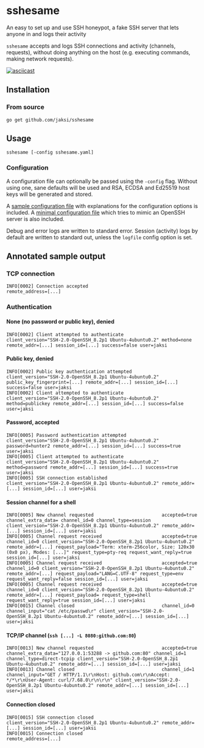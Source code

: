 # sshesame

An easy to set up and use SSH honeypot, a fake SSH server that lets anyone in and logs their activity

`sshesame` accepts and logs SSH connections and activity (channels, requests), without doing anything on the host (e.g. executing commands, making network requests).

[![asciicast](https://asciinema.org/a/Rb0MFuB4ifodScIiirxOtOxOu.svg)](https://asciinema.org/a/Rb0MFuB4ifodScIiirxOtOxOu)

## Installation

### From source

```
go get github.com/jaksi/sshesame
```

## Usage

```
sshesame [-config sshesame.yaml]
```

### Configuration

A configuration file can optionally be passed using the `-config` flag.
Without using one, sane defaults will be used and RSA, ECDSA and Ed25519 host keys will be generated and stored.

A [sample configuration file](sshesame.yaml) with explanations for the configuration options is included.
A [minimal configuration file](openssh.yaml) which tries to mimic an OpenSSH server is also included.

Debug and error logs are written to standard error. Session (activity) logs by default are written to standard out, unless the `logfile` config option is set.

## Annotated sample output

### TCP connection

```
INFO[0002] Connection accepted                           remote_address=[...]
```

### Authentication

#### None (no password or public key), denied

```
INFO[0002] Client attempted to authenticate              client_version="SSH-2.0-OpenSSH_8.2p1 Ubuntu-4ubuntu0.2" method=none remote_addr=[...] session_id=[...] success=false user=jaksi
```

#### Public key, denied

```
INFO[0002] Public key authentication attempted           client_version="SSH-2.0-OpenSSH_8.2p1 Ubuntu-4ubuntu0.2" public_key_fingerprint=[...] remote_addr=[...] session_id=[...] success=false user=jaksi
INFO[0002] Client attempted to authenticate              client_version="SSH-2.0-OpenSSH_8.2p1 Ubuntu-4ubuntu0.2" method=publickey remote_addr=[...] session_id=[...] success=false user=jaksi
```

#### Password, accepted

```
INFO[0005] Password authentication attempted             client_version="SSH-2.0-OpenSSH_8.2p1 Ubuntu-4ubuntu0.2" password=hunter2 remote_addr=[...] session_id=[...] success=true user=jaksi
INFO[0005] Client attempted to authenticate              client_version="SSH-2.0-OpenSSH_8.2p1 Ubuntu-4ubuntu0.2" method=password remote_addr=[...] session_id=[...] success=true user=jaksi
INFO[0005] SSH connection established                    client_version="SSH-2.0-OpenSSH_8.2p1 Ubuntu-4ubuntu0.2" remote_addr=[...] session_id=[...] user=jaksi
```

#### Session channel for a shell

```
INFO[0005] New channel requested                         accepted=true channel_extra_data= channel_id=0 channel_type=session client_version="SSH-2.0-OpenSSH_8.2p1 Ubuntu-4ubuntu0.2" remote_addr=[...] session_id=[...] user=jaksi
INFO[0005] Channel request received                      accepted=true channel_id=0 client_version="SSH-2.0-OpenSSH_8.2p1 Ubuntu-4ubuntu0.2" remote_addr=[...] request_payload="Term: xterm-256color, Size: 120x30 (0x0 px), Modes: [...]" request_type=pty-req request_want_reply=true session_id=[...] user=jaksi
INFO[0005] Channel request received                      accepted=true channel_id=0 client_version="SSH-2.0-OpenSSH_8.2p1 Ubuntu-4ubuntu0.2" remote_addr=[...] request_payload="LANG=C.UTF-8" request_type=env request_want_reply=false session_id=[...] user=jaksi
INFO[0005] Channel request received                      accepted=true channel_id=0 client_version="SSH-2.0-OpenSSH_8.2p1 Ubuntu-4ubuntu0.2" remote_addr=[...] request_payload= request_type=shell request_want_reply=true session_id=[...] user=jaksi
INFO[0015] Channel closed                                channel_id=0 channel_input="cat /etc/passwd\r" client_version="SSH-2.0-OpenSSH_8.2p1 Ubuntu-4ubuntu0.2" remote_addr=[...] session_id=[...] user=jaksi
```

#### TCP/IP channel  (`ssh [...] -L 8080:github.com:80`)

```
INFO[0013] New channel requested                         accepted=true channel_extra_data="127.0.0.1:53288 -> github.com:80" channel_id=1 channel_type=direct-tcpip client_version="SSH-2.0-OpenSSH_8.2p1 Ubuntu-4ubuntu0.2" remote_addr=[...] session_id=[...] user=jaksi
INFO[0013] Channel closed                                channel_id=1 channel_input="GET / HTTP/1.1\r\nHost: github.com\r\nAccept: */*\r\nUser-Agent: curl/7.68.0\r\n\r\n" client_version="SSH-2.0-OpenSSH_8.2p1 Ubuntu-4ubuntu0.2" remote_addr=[...] session_id=[...] user=jaksi
```

#### Connection closed

```
INFO[0015] SSH connection closed                         client_version="SSH-2.0-OpenSSH_8.2p1 Ubuntu-4ubuntu0.2" remote_addr=[...] session_id=[...] user=jaksi
INFO[0015] Connection closed                             remote_address=[...]
```
